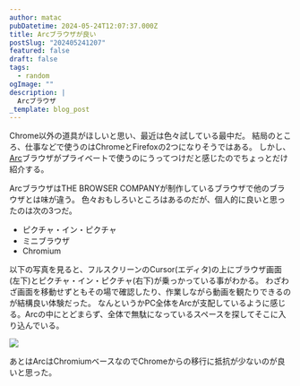 ```yaml
---
author: matac
pubDatetime: 2024-05-24T12:07:37.000Z
title: Arcブラウザが良い
postSlug: "202405241207"
featured: false
draft: false
tags:
  - random
ogImage: ""
description: |
  Arcブラウザ
_template: blog_post
---
```


Chrome以外の道具がほしいと思い、最近は色々試している最中だ。
結局のところ、仕事などで使うのはChromeとFirefoxの2つになりそうではある。
しかし、[Arc](https://arc.net/)ブラウザがプライベートで使うのにうってつけだと感じたのでちょっとだけ紹介する。

ArcブラウザはTHE BROWSER COMPANYが制作しているブラウザで他のブラウザとは味が違う。
色々おもしろいところはあるのだが、個人的に良いと思ったのは次の3つだ。

- ピクチャ・イン・ピクチャ
- ミニブラウザ
- Chromium

以下の写真を見ると、フルスクリーンのCursor(エディタ)の上にブラウザ画面(左下)とピクチャ・イン・ピクチャ(右下)が乗っかっている事がわかる。
わざわざ画面を移動せずともその場で確認したり、作業しながら動画を観たりできるのが結構良い体験だった。
なんというかPC全体をArcが支配しているように感じる。Arcの中にとどまらず、全体で無駄になっているスペースを探してそこに入り込んでいる。

![](/img/arc.png)

あとはArcはChromiumベースなのでChromeからの移行に抵抗が少ないのが良いと思った。
